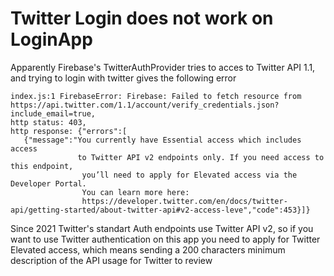 # Twitter Login does not work on LoginApp
Apparently Firebase's TwitterAuthProvider tries to acces to Twitter API 1.1, and trying to login with twitter gives the following error

```
index.js:1 FirebaseError: Firebase: Failed to fetch resource from 
https://api.twitter.com/1.1/account/verify_credentials.json?include_email=true, 
http status: 403, 
http response: {"errors":[
   {"message":"You currently have Essential access which includes access 
               to Twitter API v2 endpoints only. If you need access to this endpoint, 
                you’ll need to apply for Elevated access via the Developer Portal. 
                You can learn more here: 
                https://developer.twitter.com/en/docs/twitter-api/getting-started/about-twitter-api#v2-access-leve","code":453}]}
```

Since 2021 Twitter's standart Auth endpoints use Twitter API v2, so if you want to use Twitter authentication on this app you need to apply for Twitter Elevated access, which means sending a 200 characters minimum description of the API usage for Twitter to review